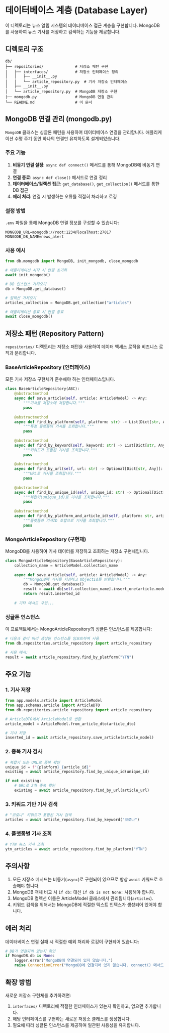 # 데이터베이스 계층 (Database Layer)

이 디렉토리는 뉴스 알림 시스템의 데이터베이스 접근 계층을 구현합니다. MongoDB를 사용하여 뉴스 기사를 저장하고 검색하는 기능을 제공합니다.

## 디렉토리 구조

```
db/
├── repositories/              # 저장소 패턴 구현
│   ├── interfaces/            # 저장소 인터페이스 정의
│   │   ├── __init__.py
│   │   └── article_repository.py  # 기사 저장소 인터페이스
│   ├── __init__.py
│   └── article_repository.py  # MongoDB 저장소 구현
├── mongodb.py                 # MongoDB 연결 관리
└── README.md                  # 이 문서
```

## MongoDB 연결 관리 (mongodb.py)

`MongoDB` 클래스는 싱글톤 패턴을 사용하여 데이터베이스 연결을 관리합니다. 애플리케이션 수명 주기 동안 하나의 연결만 유지하도록 설계되었습니다.

### 주요 기능

1. **비동기 연결 설정**: `async def connect()` 메서드를 통해 MongoDB에 비동기 연결
2. **연결 종료**: `async def close()` 메서드로 연결 정리
3. **데이터베이스/컬렉션 접근**: `get_database()`, `get_collection()` 메서드를 통한 DB 접근
4. **에러 처리**: 연결 시 발생하는 오류를 적절히 처리하고 로깅

### 설정 방법

`.env` 파일을 통해 MongoDB 연결 정보를 구성할 수 있습니다:

```
MONGODB_URL=mongodb://root:1234@localhost:27017
MONGODB_DB_NAME=news_alert
```

### 사용 예시

```python
from db.mongodb import MongoDB, init_mongodb, close_mongodb

# 애플리케이션 시작 시 연결 초기화
await init_mongodb()

# DB 인스턴스 가져오기
db = MongoDB.get_database()

# 컬렉션 가져오기
articles_collection = MongoDB.get_collection("articles")

# 애플리케이션 종료 시 연결 종료
await close_mongodb()
```

## 저장소 패턴 (Repository Pattern)

`repositories/` 디렉토리는 저장소 패턴을 사용하여 데이터 액세스 로직을 비즈니스 로직과 분리합니다.

### BaseArticleRepository (인터페이스)

모든 기사 저장소 구현체가 준수해야 하는 인터페이스입니다.

```python
class BaseArticleRepository(ABC):
    @abstractmethod
    async def save_article(self, article: ArticleModel) -> Any:
        """기사를 저장소에 저장합니다."""
        pass
    
    @abstractmethod
    async def find_by_platform(self, platform: str) -> List[Dict[str, Any]]:
        """특정 플랫폼의 기사를 조회합니다."""
        pass
    
    @abstractmethod
    async def find_by_keyword(self, keyword: str) -> List[Dict[str, Any]]:
        """키워드가 포함된 기사를 조회합니다."""
        pass
    
    @abstractmethod
    async def find_by_url(self, url: str) -> Optional[Dict[str, Any]]:
        """URL로 기사를 조회합니다."""
        pass
    
    @abstractmethod
    async def find_by_unique_id(self, unique_id: str) -> Optional[Dict[str, Any]]:
        """복합키(unique_id)로 기사를 조회합니다."""
        pass
    
    @abstractmethod
    async def find_by_platform_and_article_id(self, platform: str, article_id: str) -> Optional[Dict[str, Any]]:
        """플랫폼과 기사ID 조합으로 기사를 조회합니다."""
        pass
```

### MongoArticleRepository (구현체)

MongoDB를 사용하여 기사 데이터를 저장하고 조회하는 저장소 구현체입니다.

```python
class MongoArticleRepository(BaseArticleRepository):
    collection_name = ArticleModel.collection_name
    
    async def save_article(self, article: ArticleModel) -> Any:
        """MongoDB에 기사를 저장하고 ObjectId를 반환합니다."""
        db = MongoDB.get_database()
        result = await db[self.collection_name].insert_one(article.model_dump())
        return result.inserted_id
    
    # 기타 메서드 구현...
```

### 싱글톤 인스턴스

이 프로젝트에서는 MongoArticleRepository의 싱글톤 인스턴스를 제공합니다:

```python
# 다음과 같이 미리 생성된 인스턴스를 임포트하여 사용
from db.repositories.article_repository import article_repository

# 사용 예시:
result = await article_repository.find_by_platform("YTN")
```

## 주요 기능

### 1. 기사 저장

```python
from app.models.article import ArticleModel
from app.schemas.article import ArticleDTO
from db.repositories.article_repository import article_repository

# ArticleDTO에서 ArticleModel로 변환
article_model = ArticleModel.from_article_dto(article_dto)

# 기사 저장
inserted_id = await article_repository.save_article(article_model)
```

### 2. 중복 기사 검사

```python
# 복합키 또는 URL로 중복 확인
unique_id = f"{platform}_{article_id}"
existing = await article_repository.find_by_unique_id(unique_id)

if not existing:
    # URL로 2차 중복 확인
    existing = await article_repository.find_by_url(article_url)
```

### 3. 키워드 기반 기사 검색

```python
# "코로나" 키워드가 포함된 기사 검색
articles = await article_repository.find_by_keyword("코로나")
```

### 4. 플랫폼별 기사 조회

```python
# YTN 뉴스 기사 조회
ytn_articles = await article_repository.find_by_platform("YTN")
```

## 주의사항

1. 모든 저장소 메서드는 비동기(`async`)로 구현되어 있으므로 항상 `await` 키워드로 호출해야 합니다.
2. MongoDB 객체 비교 시 `if db:` 대신 `if db is not None:` 사용해야 합니다.
3. MongoDB 컬렉션 이름은 ArticleModel 클래스에서 관리됩니다(`articles`).
4. 키워드 검색을 위해서는 MongoDB에 적절한 텍스트 인덱스가 생성되어 있어야 합니다.

## 에러 처리

데이터베이스 연결 실패 시 적절한 예외 처리와 로깅이 구현되어 있습니다:

```python
# DB가 연결되어 있는지 확인
if MongoDB.db is None:
    logger.error("MongoDB에 연결되어 있지 않습니다.")
    raise ConnectionError("MongoDB에 연결되어 있지 않습니다. connect() 메서드를 먼저 호출하세요.")
```

## 확장 방법

새로운 저장소 구현체를 추가하려면:

1. `interfaces/` 디렉토리에 적절한 인터페이스가 있는지 확인하고, 없으면 추가합니다.
2. 해당 인터페이스를 구현하는 새로운 저장소 클래스를 생성합니다.
3. 필요에 따라 싱글톤 인스턴스를 제공하여 일관된 사용성을 유지합니다. 
